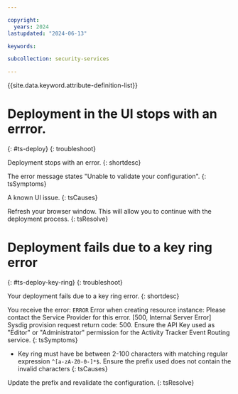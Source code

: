 ```yaml
---

copyright:
  years: 2024
lastupdated: "2024-06-13"

keywords: 

subcollection: security-services

---
```


{{site.data.keyword.attribute-definition-list}}

# Deployment in the UI stops with an errror.
{: #ts-deploy}
{: troubleshoot}

Deployment stops with an error.
{: shortdesc}

The error message states "Unable to validate your configuration".
{: tsSymptoms}

A known UI issue.
{: tsCauses}

Refresh your browser window. This will allow you to continue with the deployment process.
{: tsResolve}

# Deployment fails due to a key ring error
{: #ts-deploy-key-ring}
{: troubleshoot}

Your deployment fails due to a key ring error.
{: shortdesc}

You receive the error: `ERROR` Error when creating resource instance: Please contact the Service Provider for this error. [500, Internal Server Error] Sysdig provision request return code: 500. Ensure the API Key used as "Editor" or "Administrator" permission for the Activity Tracker Event Routing service. 
{: tsSymptoms}

* Key ring must have be between 2-100 characters with matching regular expression `^[a-zA-Z0-0-]*$`. Ensure the prefix used does not contain the invalid characters
{: tsCauses}

Update the prefix and revalidate the configuration. 
{: tsResolve}
